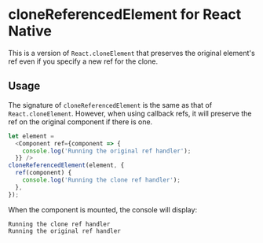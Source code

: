 # cloneReferencedElement for React Native

This is a version of `React.cloneElement` that preserves the original element's ref even if you specify a new ref for the clone.

## Usage

The signature of `cloneReferencedElement` is the same as that of `React.cloneElement`. However, when using callback refs, it will preserve the ref on the original component if there is one.

```js
let element =
  <Component ref={component => {
    console.log('Running the original ref handler');
  }} />
cloneReferencedElement(element, {
  ref(component) {
    console.log('Running the clone ref handler');
  },
});
```

When the component is mounted, the console will display:
```
Running the clone ref handler
Running the original ref handler
```
